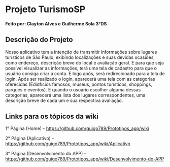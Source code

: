 # Projeto TurismoSP
#### Feito por: Clayton Alves e Guilherme Sola 3°DS

## Descrição do Projeto
  Nosso aplicativo tem a intenção de transmitir informações sobre lugares turísticos de São Paulo, exibindo localizações e suas devidas ocasiões, como endereço, descrição breve do local e avaliação geral. 
  E para que seja possível visualizar as informações, terá uma tela de cadastro para que o usuário consiga criar a conta. E logo após, será redirecionado para a tela de login.
  Após ser realizado o login, aparecerá uma tela com as categorias oferecidas (Edidficios famosos, museus, pontos turísticos, shoppings, parques e eventos). E quando o usuário escolher alguma dessas categorias, aparecerá uma lista dos lugares correspondentes, uma descrição breve de cada um e sua respectiva avaliação.


## Links para os tópicos da wiki 

1° Página (Home) - https://github.com/guigo789/Prototipos_app/wiki

2° Página (Aplicativo) - https://github.com/guigo789/Prototipos_app/wiki/Aplicativo

3° Página (Desenvolvimento do APP) - https://github.com/guigo789/Prototipos_app/wiki/Desenvolvimento-do-APP
